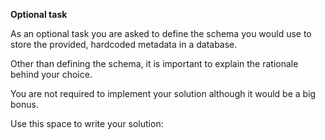 **Optional task**

As an optional task you are asked to define the schema you would use to store the provided, hardcoded metadata in a database.

Other than defining the schema, it is important to explain the rationale behind your choice.

You are not required to implement your solution although it would be a big bonus.

Use this space to write your solution:

```


```